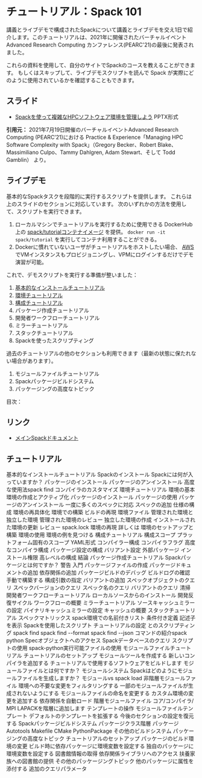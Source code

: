 # チュートリアル：Spack 101

講義とライブデモで構成されたSpackについて講義とライブデモを交え1日で紹介します。このチュートリアルは、2021年に開催されたバーチャルイベント Advanced Research Computing カンファレンス(PEARC'21)の最後に発表されました。

これらの資料を使用して、自分のサイトでSpackのコースを教えることができます。
もしくはスキップして、ライブデモスクリプトを読んで Spack が実際にどのように使用されているかを確認することもできます。

## スライド

- [Spackを使って複雑なHPCソフトウェア環境を管理しよう](../slides/spack_pearc21_tutorial_slides_jpn.pptx) PPTX形式

**引用元：** 2021年7月19日開催のバーチャルイベントAdvanced Research Computing (PEARC’21)における Practice & Experience「Managing HPC Software Complexity with Spack」（Gregory Becker、Robert Blake、Massimiliano Culpo、Tammy Dahlgren, Adam Stewart、そして Todd Gamblin） より。

## ライブデモ

基本的なSpackタスクを段階的に実行するスクリプトを提供します。
これらは上のスライドのセクションに対応しています。
次のいずれかの方法を使用して、スクリプトを実行できます。

1. ローカルマシンでチュートリアルを実行するために使用できる DockerHub 上の [spack/tutorialコンテナイメージ](https://hub.docker.com/r/spack/tutorial) を提供。 `docker run -it spack/tutorial` を実行してコンテナ利用することができる。
2. Dockerに慣れていないユーザがチュートリアルをホストしたい場合、 [AWS](https://aws.amazon.com/) でVMインスタンスもプロビジョニングし、VPMにログインするだけでデモ演習が可能。

これで、デモスクリプトを実行する準備が整いました：

1. [基本的なインストールチュートリアル](01_basic.md)
2. [環境チュートリアル](02_environment.md)
3. [構成チュートリアル](03_config.md)
4. パッケージ作成チュートリアル
5. 開発者ワークフローチュートリアル
6. ミラーチュートリアル
7. スタックチュートリアル
8. Spackを使ったスクリプティング

過去のチュートリアルの他のセクションも利用できます（最新の状態に保たれない場合があります）。

1. モジュールファイルチュートリアル
2. Spackパッケージビルドシステム
3. パッケージングの高度なトピック

目次：

## リンク

- [メインSpackドキュメント](https://spack.readthedocs.io/)

## チュートリアル

基本的なインストールチュートリアル
Spackのインストール
Spackには何が入っていますか？
パッケージのインストール
パッケージのアンインストール
高度な使用法spack find
コンパイラのカスタマイズ
環境チュートリアル
環境の基本
環境の作成とアクティブ化
パッケージのインストール
パッケージの使用
パッケージのアンインストール
一度に多くのスペックに対応
スペックの追加
仕様の構成
環境の再具体化
環境での構築
ビルドの再現
環境ファイル
管理された環境と独立した環境
管理された環境のレビュー
独立した環境の作成
インストールされた環境の更新
レビュー spack.lock
環境の再現
詳しくは
環境のセットアップと構築
環境の使用
環境の例を見つける
構成チュートリアル
構成スコープ
プラットフォーム固有のスコープ
YAML形式
コンパイラー構成
コンパイラフラグ
高度なコンパイラ構成
パッケージ設定の構成
バリアント設定
外部パッケージ
インストール権限
高レベルの構成
結論
パッケージ作成チュートリアル
Spackパッケージとは何ですか？
警告
入門
パッケージファイルの作成
パッケージドキュメントの追加
依存関係の追加
パッケージビルドのデバッグ
ビルドログの確認
手動で構築する
構成引数の指定
バリアントの追加
スペックオブジェクトのクエリ
スペックバージョンのクエリ
スペック名のクエリ
バリアントのクエリ
清掃
開発者ワークフローチュートリアル
ローカルソースからのインストール
開発反復サイクル
ワークフローの概要
ミラーチュートリアル
ソースキャッシュミラーの設定
バイナリキャッシュミラーの設定
キャッシュの概要
スタックチュートリアル
スペックマトリックス
spack環境での名前付きリスト
条件付き定義
記述子を表示
Spackを使用したスクリプト
チュートリアルの設定
とのスクリプティング spack find
spack find --format
spack find --json
コマンドの紹介spack python
Specオブジェクトへのアクセス
Spackデータベースのクエリ
スクリプトの使用
spack-python実行可能ファイルの使用
モジュールファイルチュートリアル
チュートリアルのセットアップ
モジュールツールを作成する
新しいコンパイラを追加する
チュートリアルで使用するソフトウェアをビルドします
モジュールファイルとは何ですか？
モジュールシステム
Spackはどのようにモジュールファイルを生成しますか？
モジュールvs spack load
非階層モジュールファイル
環境への不要な変更をフィルタリングする
一部のモジュールファイルが生成されないようにする
モジュールファイルの命名を変更する
カスタム環境の変更を追加する
依存関係を自動ロード
階層モジュールファイル
コア/コンパイラ/ MPI
LAPACKを階層に追加します
テンプレートの操作
モジュールファイルテンプレート
デフォルトのテンプレートを拡張する
今後のセクションの設定を復元する
Spackパッケージビルドシステム
パッケージクラス階層
パッケージ
Autotools
Makefile
CMake
PythonPackage
その他のビルドシステム
パッケージングの高度なトピック
チュートリアルのセットアップ
パッケージのビルド環境の変更
ビルド時に依存パッケージに環境変数を設定する
独自のパッケージに環境変数を設定する
図書館情報の取得
依存関係ライブラリへのアクセス
扶養家族への図書館の提供
その他のパッケージングトピック
他のパッケージに属性を添付する
追加のクエリパラメータ